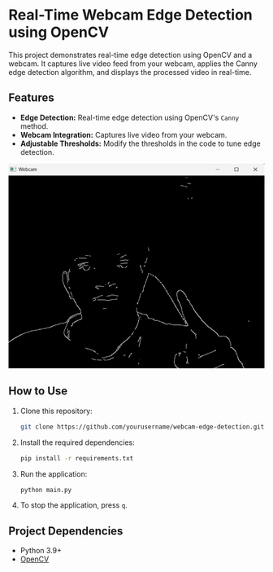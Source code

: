 # Real-Time Webcam Edge Detection using OpenCV

This project demonstrates real-time edge detection using OpenCV and a webcam. It captures live video feed from your webcam, applies the Canny edge detection algorithm, and displays the processed video in real-time.

## Features
- **Edge Detection:** Real-time edge detection using OpenCV's `Canny` method.
- **Webcam Integration:** Captures live video from your webcam.
- **Adjustable Thresholds:** Modify the thresholds in the code to tune edge detection.

![Edge Detection Example](assets/edgeimage.png)

## How to Use
1. Clone this repository:
    ```bash
    git clone https://github.com/yourusername/webcam-edge-detection.git
    ```

2. Install the required dependencies:
    ```bash
    pip install -r requirements.txt
    ```

3. Run the application:
    ```bash
    python main.py
    ```

4. To stop the application, press `q`.

## Project Dependencies
- Python 3.9+
- [OpenCV](https://opencv.org/)